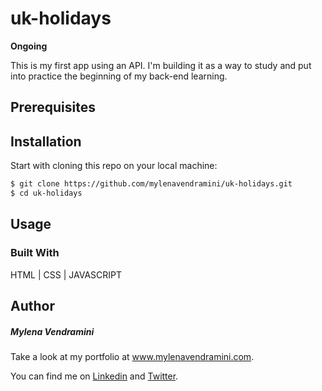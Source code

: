 # uk-holidays

**Ongoing**

This is my first app using an API. I'm building it as a way to study and put into practice the beginning of my back-end learning.

## Prerequisites

## Installation

Start with cloning this repo on your local machine:

```bash
$ git clone https://github.com/mylenavendramini/uk-holidays.git
$ cd uk-holidays
```

## Usage

### Built With

HTML | CSS | JAVASCRIPT

## Author

##### Mylena Vendramini

Take a look at my portfolio at www.mylenavendramini.com.

You can find me on [Linkedin](https://www.linkedin.com/in/mylenavendramini/) and [Twitter](https://twitter.com/mmvendramini).
